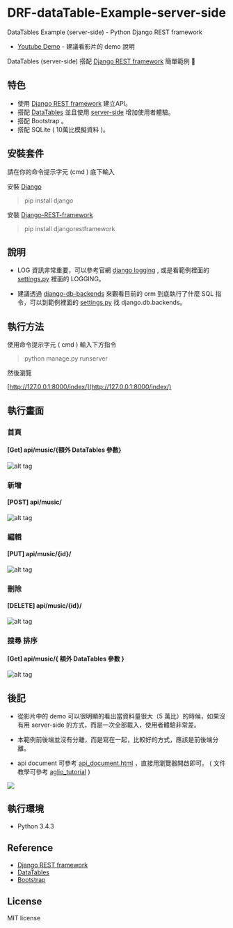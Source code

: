# DRF-dataTable-Example-server-side

DataTables Example (server-side) - Python Django REST framework

* [Youtube Demo](https://youtu.be/E0Pf5Ci-vGw) - 建議看影片的 demo 說明

DataTables (server-side) 搭配 [Django REST framework](http://www.django-rest-framework.org/) 簡單範例 📝

## 特色

* 使用 [Django REST framework](http://www.django-rest-framework.org/) 建立API。
* 搭配 [DataTables]( https://datatables.net/ ) 並且使用 [server-side]( https://datatables.net/manual/server-side ) 增加使用者體驗。
* 搭配 Bootstrap 。
* 搭配 SQLite ( 10萬比模擬資料 )。

## 安裝套件

請在你的命令提示字元 (cmd ) 底下輸入

安裝 [Django](https://github.com/django/django)

>pip install django

安裝 [Django-REST-framework](http://www.django-rest-framework.org/)
>pip install djangorestframework

## 說明

* LOG 資訊非常重要，可以參考官網 [django logging](https://docs.djangoproject.com/en/1.11/topics/logging/) , 或是看範例裡面的  [settings.py](https://github.com/twtrubiks/DRF-dataTable-Example-server-side/blob/master/drf_table_ex/settings.py) 裡面的 LOGGING。

* 建議透過 [django-db-backends](https://docs.djangoproject.com/en/1.11/topics/logging/#django-db-backends) 來觀看目前的 orm 到底執行了什麼 SQL 指令，可以到範例裡面的 [settings.py](https://github.com/twtrubiks/DRF-dataTable-Example-server-side/blob/master/drf_table_ex/settings.py) 找 django.db.backends。

## 執行方法

使用命令提示字元 ( cmd ) 輸入下方指令

> python manage.py runserver

然後瀏覽

[http://127.0.0.1:8000/index/](http://127.0.0.1:8000/index/)

## 執行畫面

### 首頁

#### [Get] api/music/{額外 DataTables 參數}

![alt tag](http://i.imgur.com/PaYzAU4.jpg)

### 新增

#### [POST] api/music/

![alt tag](http://i.imgur.com/fwOxMwr.jpg)

### 編輯

#### [PUT] api/music/{id}/

![alt tag](http://i.imgur.com/3MOF4ud.jpg)

### 刪除

#### [DELETE] api/music/{id}/

![alt tag](http://i.imgur.com/s48Tl6S.jpg)

### 搜尋  排序

#### [Get] api/music/{ 額外 DataTables 參數 }

![alt tag](http://i.imgur.com/Ndvm3bu.jpg)

## 後記

* 從影片中的 demo 可以很明顯的看出當資料量很大（5 萬比）的時候，如果沒有用 server-side 的方式，而是一次全部載入，使用者體驗非常差。

* 本範例前後端並沒有分離，而是寫在一起，比較好的方式，應該是前後端分離。

* api document 可參考 [api_document.html](https://github.com/twtrubiks/DRF-dataTable-Example-server-side/blob/master/api_document.html) ，直接用瀏覽器開啟即可。 ( 文件教學可參考  [aglio_tutorial](https://github.com/twtrubiks/aglio_tutorial) )

![](http://i.imgur.com/xOe8qsD.png)

## 執行環境

* Python 3.4.3

## Reference

* [Django REST framework](http://www.django-rest-framework.org/)
* [DataTables]( https://datatables.net/ )
* [Bootstrap]( http://getbootstrap.com/ )

## License

MIT license
